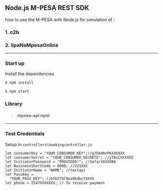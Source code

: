 ## Node.js M-PESA REST SDK

how to use the M-PESA with Node.js for simulation of :

### 1. c2b

### 2. lipaNaMpesaOnline

---

### Start up

Install the dependencies

```sh
$ npm install
```

```sh
$ npm start
```

### Library

> #### mpesa-api npm

---

### Test Credentials

Setup in `controllers\bookingcontroller.js`

```JS
let consumerKey = "YOUR_CONSUMER_KEY";//g7D4d6nP6XXXXXX
let consumerSecret = "YOUR_CONSUMER_SECRETE"; //yTAzCXXXXXX
let InitiatorPassword = "PROVIDED!"; //SafarXXXX986
let BusinessShortCode = 0000; //221XXX
let InitiatorName = "NAME"; //testapi
let PassKey =
  "YOUR_PASS_KEY"; //bfb279f9aa9bdbcfXXXX
let phone = 2547XXXXXXX; // To receive payment
```
